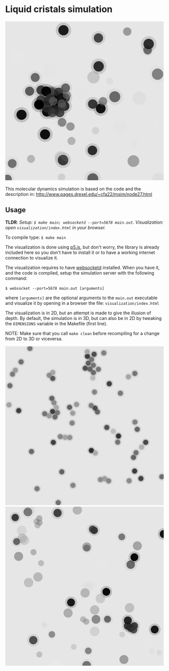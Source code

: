 Liquid cristals simulation
==========================

![Snapshot of the simulation](lennard-jones.png)

This molecular dynamics simulation is based on the code and the description in: http://www.pages.drexel.edu/~cfa22/msim/node27.html


Usage
-----

**TLDR**: *Setup: `$ make main; websocketd --port=5678 main.out`. Visualization: 
open `visualization/index.html` in your browser.*

To compile type: `$ make main`

The visualization is done using [p5.js](http://hello.p5js.org/), but don't
worry, the library is already included here so you don't have to install it or 
to have a working internet connection to visualize it. 

The visualization requires to have [websocketd](http://websocketd.com/) 
installed.  When you have it, and the code is compiled, setup the simulation 
server with the following command: 

`$ websocket --port=5678 main.out [arguments]` 

where `[arguments]` are the optional arguments to the `main.out` executable and 
visualize it by opening in a browser the file: `visualization/index.html`

The visualization is in 2D, but an attempt is made to give the illusion of 
depth. By default, the simulation is in 3D, but can also be in 2D by tweaking 
the `DIMENSIONS` variable in the Makefile (first line).

NOTE: Make sure that you call `make clean` before recompiling for a change from 
2D to 3D or viceversa.

![Visualization of 2D simulation](lennard-jones-2D.png)
![Visualization of 3D simulation](lennard-jones-3D.png)
